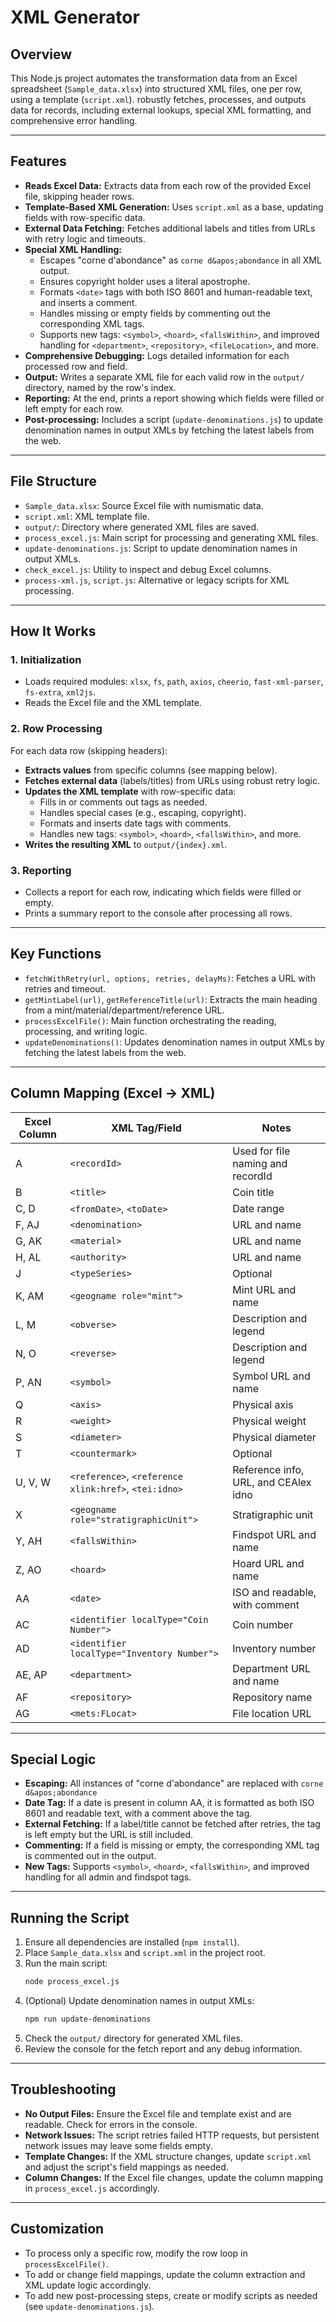 # XML Generator

## Overview

This Node.js project automates the transformation data from an Excel spreadsheet (`Sample_data.xlsx`) into structured XML files, one per row, using a template (`script.xml`). robustly fetches, processes, and outputs data for records, including external lookups, special XML formatting, and comprehensive error handling.

---

## Features

- **Reads Excel Data:** Extracts data from each row of the provided Excel file, skipping header rows.
- **Template-Based XML Generation:** Uses `script.xml` as a base, updating fields with row-specific data.
- **External Data Fetching:** Fetches additional labels and titles from URLs with retry logic and timeouts.
- **Special XML Handling:**
  - Escapes "corne d'abondance" as `corne d&apos;abondance` in all XML output.
  - Ensures copyright holder uses a literal apostrophe.
  - Formats `<date>` tags with both ISO 8601 and human-readable text, and inserts a comment.
  - Handles missing or empty fields by commenting out the corresponding XML tags.
  - Supports new tags: `<symbol>`, `<hoard>`, `<fallsWithin>`, and improved handling for `<department>`, `<repository>`, `<fileLocation>`, and more.
- **Comprehensive Debugging:** Logs detailed information for each processed row and field.
- **Output:** Writes a separate XML file for each valid row in the `output/` directory, named by the row's index.
- **Reporting:** At the end, prints a report showing which fields were filled or left empty for each row.
- **Post-processing:** Includes a script (`update-denominations.js`) to update denomination names in output XMLs by fetching the latest labels from the web.

---

## File Structure

- `Sample_data.xlsx`: Source Excel file with numismatic data.
- `script.xml`: XML template file.
- `output/`: Directory where generated XML files are saved.
- `process_excel.js`: Main script for processing and generating XML files.
- `update-denominations.js`: Script to update denomination names in output XMLs.
- `check_excel.js`: Utility to inspect and debug Excel columns.
- `process-xml.js`, `script.js`: Alternative or legacy scripts for XML processing.

---

## How It Works

### 1. Initialization

- Loads required modules: `xlsx`, `fs`, `path`, `axios`, `cheerio`, `fast-xml-parser`, `fs-extra`, `xml2js`.
- Reads the Excel file and the XML template.

### 2. Row Processing

For each data row (skipping headers):

- **Extracts values** from specific columns (see mapping below).
- **Fetches external data** (labels/titles) from URLs using robust retry logic.
- **Updates the XML template** with row-specific data:
  - Fills in or comments out tags as needed.
  - Handles special cases (e.g., escaping, copyright).
  - Formats and inserts date tags with comments.
  - Handles new tags: `<symbol>`, `<hoard>`, `<fallsWithin>`, and more.
- **Writes the resulting XML** to `output/{index}.xml`.

### 3. Reporting

- Collects a report for each row, indicating which fields were filled or empty.
- Prints a summary report to the console after processing all rows.

---

## Key Functions

- `fetchWithRetry(url, options, retries, delayMs)`: Fetches a URL with retries and timeout.
- `getMintLabel(url)`, `getReferenceTitle(url)`: Extracts the main heading from a mint/material/department/reference URL.
- `processExcelFile()`: Main function orchestrating the reading, processing, and writing logic.
- `updateDenominations()`: Updates denomination names in output XMLs by fetching the latest labels from the web.

---

## Column Mapping (Excel → XML)

| Excel Column | XML Tag/Field                | Notes                                      |
|--------------|------------------------------|--------------------------------------------|
| A            | `<recordId>`                 | Used for file naming and recordId          |
| B            | `<title>`                    | Coin title                                 |
| C, D         | `<fromDate>`, `<toDate>`     | Date range                                 |
| F, AJ        | `<denomination>`             | URL and name                               |
| G, AK        | `<material>`                 | URL and name                               |
| H, AL        | `<authority>`                | URL and name                               |
| J            | `<typeSeries>`               | Optional                                   |
| K, AM        | `<geogname role="mint">`    | Mint URL and name                          |
| L, M         | `<obverse>`                  | Description and legend                     |
| N, O         | `<reverse>`                  | Description and legend                     |
| P, AN        | `<symbol>`                   | Symbol URL and name                        |
| Q            | `<axis>`                     | Physical axis                              |
| R            | `<weight>`                   | Physical weight                            |
| S            | `<diameter>`                 | Physical diameter                          |
| T            | `<countermark>`              | Optional                                   |
| U, V, W      | `<reference>`, `<reference xlink:href>`, `<tei:idno>` | Reference info, URL, and CEAlex idno |
| X            | `<geogname role="stratigraphicUnit">` | Stratigraphic unit                  |
| Y, AH        | `<fallsWithin>`              | Findspot URL and name                      |
| Z, AO        | `<hoard>`                    | Hoard URL and name                         |
| AA           | `<date>`                     | ISO and readable, with comment             |
| AC           | `<identifier localType="Coin Number">` | Coin number                    |
| AD           | `<identifier localType="Inventory Number">` | Inventory number                |
| AE, AP       | `<department>`               | Department URL and name                    |
| AF           | `<repository>`               | Repository name                            |
| AG           | `<mets:FLocat>`              | File location URL                          |

---

## Special Logic

- **Escaping:** All instances of "corne d'abondance" are replaced with `corne d&apos;abondance` 
- **Date Tag:** If a date is present in column AA, it is formatted as both ISO 8601 and readable text, with a comment above the tag.
- **External Fetching:** If a label/title cannot be fetched after retries, the tag is left empty but the URL is still included.
- **Commenting:** If a field is missing or empty, the corresponding XML tag is commented out in the output.
- **New Tags:** Supports `<symbol>`, `<hoard>`, `<fallsWithin>`, and improved handling for all admin and findspot tags.

---

## Running the Script

1. Ensure all dependencies are installed (`npm install`).
2. Place `Sample_data.xlsx` and `script.xml` in the project root.
3. Run the main script:
   ```bash
   node process_excel.js
   ```
4. (Optional) Update denomination names in output XMLs:
   ```bash
   npm run update-denominations
   ```
5. Check the `output/` directory for generated XML files.
6. Review the console for the fetch report and any debug information.

---

## Troubleshooting

- **No Output Files:** Ensure the Excel file and template exist and are readable. Check for errors in the console.
- **Network Issues:** The script retries failed HTTP requests, but persistent network issues may leave some fields empty.
- **Template Changes:** If the XML structure changes, update `script.xml` and adjust the script's field mappings as needed.
- **Column Changes:** If the Excel file changes, update the column mapping in `process_excel.js` accordingly.

---

## Customization

- To process only a specific row, modify the row loop in `processExcelFile()`.
- To add or change field mappings, update the column extraction and XML update logic accordingly.
- To add new post-processing steps, create or modify scripts as needed (see `update-denominations.js`). 
